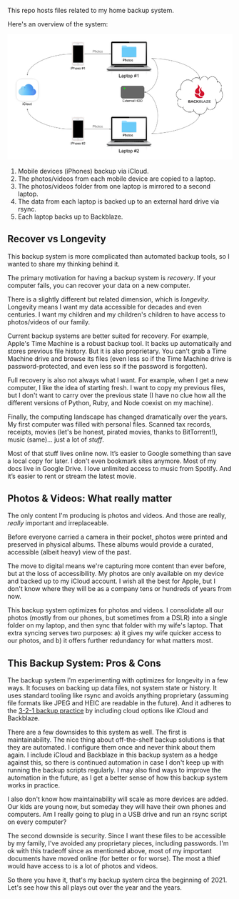 This repo hosts files related to my home backup system.

Here's an overview of the system:

![backup architecture](https://raw.githubusercontent.com/monsur/backup/main/backup.png)

1. Mobile devices (iPhones) backup via iCloud.
1. The photos/videos from each mobile device are copied to a laptop.
1. The photos/videos folder from one laptop is mirrored to a second laptop.
1. The data from each laptop is backed up to an external hard drive via rsync.
1. Each laptop backs up to Backblaze.

## Recover vs Longevity

This backup system is more complicated than automated backup tools, so I wanted to share my thinking
behind it.

The primary motivation for having a backup system is *recovery*. If your computer fails, you can
recover your data on a new computer.

There is a slightly different but related dimension, which is *longevity*. Longevity means I want my
data accessible for decades and even centuries. I want my children and my children's children to
have access to photos/videos of our family.

Current backup systems are better suited for recovery. For example, Apple's Time Machine is a robust
backup tool. It backs up automatically and stores previous file history. But it is also proprietary.
You can't grab a Time Machine drive and browse its files (even less so if the Time Machine drive is
password-protected, and even less so if the password is forgotten).

Full recovery is also not always what I want. For example, when I get a new computer, I like the
idea of starting fresh. I want to copy my previous files, but I don't want to carry over the
previous state (I have no clue how all the different versions of Python, Ruby, and Node coexist on
my machine).

Finally, the computing landscape has changed dramatically over the years. My first computer was
filled with personal files. Scanned tax records, receipts, movies (let's be honest, pirated movies,
thanks to BitTorrent!), music (same)... just a lot of _stuff_.

Most of that stuff lives online now. It’s easier to Google something than save a local copy for
later. I don't even bookmark sites anymore. Most of my docs live in Google Drive. I love unlimited
access to music from Spotify. And it’s easier to rent or stream the latest movie.

## Photos & Videos: What really matter

The only content I'm producing is photos and videos. And those are really, *really* important and
irreplaceable.

Before everyone carried a camera in their pocket, photos were printed and preserved in physical
albums. These albums would provide a curated, accessible (albeit heavy) view of the past.

The move to digital means we're capturing more content than ever before, but at the loss of
accessibility. My photos are only available on my device and backed up to my iCloud account. I wish
all the best for Apple, but I don't know where they will be as a company tens or hundreds of years
from now.

This backup system optimizes for photos and videos. I consolidate all our photos (mostly from our
phones, but sometimes from a DSLR) into a single folder on my laptop, and then sync that folder
with my wife's laptop. That extra syncing serves two purposes: a) it gives my wife quicker access to
our photos, and b) it offers further redundancy for what matters most.

## This Backup System: Pros & Cons

The backup system I'm experimenting with optimizes for longevity in a few ways. It focuses on
backing up data files, not system state or history. It uses standard tooling like rsync and
avoids anything proprietary (assuming file formats like JPEG and HEIC are readable in the future).
And it adheres to the
[3-2-1 backup practice](https://www.backblaze.com/blog/the-3-2-1-backup-strategy/) by including
cloud options like iCloud and Backblaze.

There are a few downsides to this system as well. The first is maintainability. The nice thing about
off-the-shelf backup solutions is that they are automated. I configure them once and never think
about them again. I include iCloud and Backblaze in this backup system as a hedge against this, so
there is continued automation in case I don't keep up with running the backup scripts regularly. I
may also find ways to improve the automation in the future, as I get a better sense of how this
backup system works in practice.

I also don't know how maintainability will scale as more devices are added. Our kids are young now,
but someday they will have their own phones and computers. Am I really going to plug in a USB drive
and run an rsync script on every computer?

The second downside is security. Since I want these files to be accessible by my family, I've
avoided any proprietary pieces, including passwords. I'm ok with this tradeoff since as mentioned
above, most of my important documents have moved online (for better or for worse). The most a thief
would have access to is a lot of photos and videos.

So there you have it, that's my backup system circa the beginning of 2021. Let's see how this all
plays out over the year and the years.
